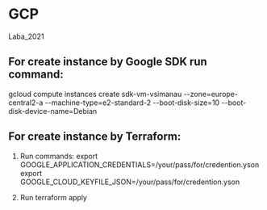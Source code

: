 # GCP
Laba_2021

## For create instance by Google SDK run command:

gcloud compute instances create sdk-vm-vsimanau --zone=europe-central2-a --machine-type=e2-standard-2 --boot-disk-size=10 --boot-disk-device-name=Debian

## For create instance by Terraform:

1) Run commands:
export GOOGLE_APPLICATION_CREDENTIALS=/your/pass/for/credention.yson
export GOOGLE_CLOUD_KEYFILE_JSON=/your/pass/for/credention.yson

2) Run terraform apply